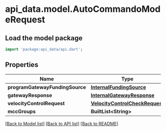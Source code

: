# api_data.model.AutoCommandoModeRequest

## Load the model package
```dart
import 'package:api_data/api.dart';
```

## Properties
Name | Type | Description | Notes
------------ | ------------- | ------------- | -------------
**programGatewayFundingSource** | [**InternalFundingSource**](InternalFundingSource.md) |  | 
**gatewayResponse** | [**InternalGatewayResponse**](InternalGatewayResponse.md) |  | 
**velocityControlRequest** | [**VelocityControlCheckRequest**](VelocityControlCheckRequest.md) |  | 
**mccGroups** | **BuiltList&lt;String&gt;** |  | [optional] 

[[Back to Model list]](../README.md#documentation-for-models) [[Back to API list]](../README.md#documentation-for-api-endpoints) [[Back to README]](../README.md)


